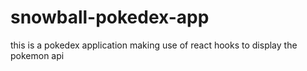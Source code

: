 # snowball-pokedex-app
this is a pokedex application making use of react hooks to display the pokemon api 
